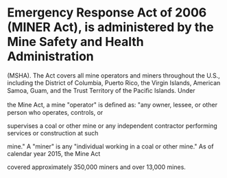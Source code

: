 # Emergency Response Act of 2006 (MINER Act), is administered by the Mine Safety and Health Administration

(MSHA). The Act covers all mine operators and miners throughout the U.S., including the District of Columbia, Puerto Rico, the Virgin Islands, American Samoa, Guam, and the Trust Territory of the Paciﬁc Islands. Under

the Mine Act, a mine "operator" is deﬁned as: "any owner, lessee, or other person who operates, controls, or

supervises a coal or other mine or any independent contractor performing services or construction at such

mine." A "miner" is any "individual working in a coal or other mine." As of calendar year 2015, the Mine Act

covered approximately 350,000 miners and over 13,000 mines.
